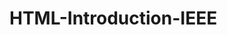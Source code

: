 # HTML-Introduction-IEEE
<h1 align="center>Introduction to HTML for IEEE Student Branch  University of Western Macedonia , Kastoria </h1>
<h2>This repository contains a HTML-CSS course + helpfull tools and technologies about web delevopment such as:</h3>
*API introduction and example on how to connect a weather website with a weather API
*Using and aquiring copyright free images 
*Using color pallets to make our websites user friendly 
*Contact form tutorial via Netlify
*Tutorials on how to host your website via Github Pages & Netlify

<h2>The specific project took place from February 2023 and is about to end in June 2023. The coordination and guidance for its realization was done by the IEEE Student Branch of University of Western Macedonia, Kastoria.

<h3>Mentors:</h3>
Christos Xitiris
<h3Team manager: Panagiotis Papantonis</h3>
<h3>Team Members:</h3>
Swthrhs
Renia</h3>
